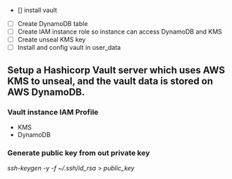 - [] install vault 
- [ ] Create DynamoDB table
- [ ] Create IAM instance role so instance can access DynamoDB and KMS
- [ ] Create unseal KMS key
- [ ] Install and config vault in user_data

## Setup a Hashicorp Vault server which uses AWS KMS to unseal, and the vault data is stored on AWS DynamoDB.

### Vault instance IAM Profile
* KMS
* DynamoDB

### Generate public key from out private key
*ssh-keygen -y -f ~/.ssh/id_rsa > public_key*


